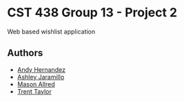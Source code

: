 # CST 438 Group 13 - Project 2
Web based wishlist application

## Authors
- [Andy Hernandez](https://github.com/Chgunz)
- [Ashley Jaramillo](https://github.com/xeahh)
- [Mason Allred](https://github.com/MasonA717)
- [Trent Taylor](https://github.com/tr3nt-tayl0r)
